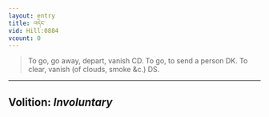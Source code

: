 ```yaml
---
layout: entry
title: འདེང་
vid: Hill:0884
vcount: 0
---
```

> To go, go away, depart, vanish CD\. To go, to send a person DK\. To clear, vanish (of clouds, smoke &c\.) DS\.

---
Volition: _Involuntary_
---

